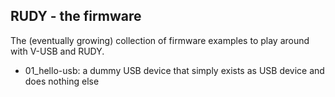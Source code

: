 ## RUDY - the firmware

The (eventually growing) collection of firmware examples to play around with V-USB and RUDY.

* 01_hello-usb: a dummy USB device that simply exists as USB device and does nothing else
